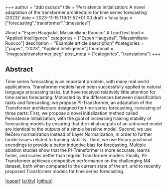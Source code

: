 +++
author = "ddd dsdsds"
title = 'Persistence initialization: A novel adaptation of the transformer architecture for time series forecasting (2023)'
date = 2023-11-15T19:17:52+01:00
draft = false
tags = ["forecasting","transformer","timeseries"]

#lead = "Espen Haugsdal, Massimiliano Ruocco" # Lead text
lead = "Applied Intelligence"
categories = ["Espen Haugsdal", "Massimiliano Ruocco"]
description =  "Example article description"
#categories = ["paper", "2023", "Applied Intelligence"]
thumbnail = "images/pitransformer.jpeg"
post_meta = ["categories", "translations"]
+++

## Abstract
Time series forecasting is an important problem, with many real world applications. Transformer models have been successfully applied to natural language processing tasks, but have received relatively little attention for time series forecasting. Motivated by the differences between classification tasks and forecasting, we propose PI-Transformer, an adaptation of the Transformer architecture designed for time series forecasting, consisting of three parts: First, we propose a novel initialization method called Persistence Initialization, with the goal of increasing training stability of forecasting models by ensuring that the initial outputs of an untrained model are identical to the outputs of a simple baseline model. Second, we use ReZero normalization instead of Layer Normalization, in order to further tackle issues related to training stability. Third, we use Rotary positional encodings to provide a better inductive bias for forecasting. Multiple ablation studies show that the PI-Transformer is more accurate, learns faster, and scales better than regular Transformer models. Finally, PI-Transformer achieves competitive performance on the challenging M4 dataset, both when compared to the current state of the art, and to recently proposed Transformer models for time series forecasting.

[[paper](https://link.springer.com/article/10.1007/s10489-023-04927-4)]
[[arXiv](https://arxiv.org/abs/2208.14236)]
[[github]()]